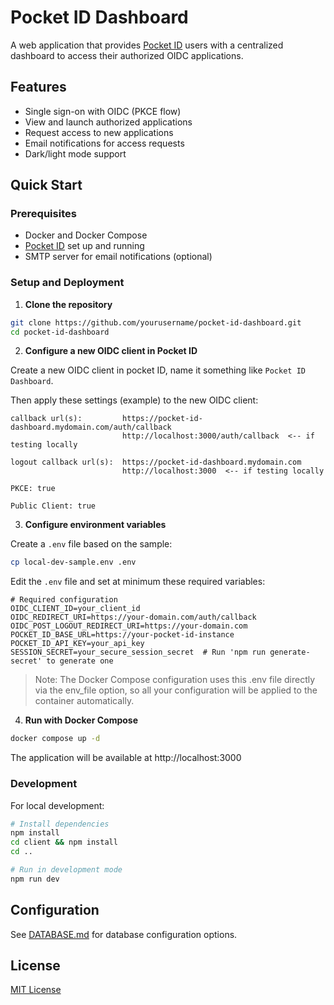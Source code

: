 # Pocket ID Dashboard

A web application that provides [Pocket ID](https://github.com/pocket-id/pocket-id) users with a centralized dashboard to access their authorized OIDC applications.

## Features

- Single sign-on with OIDC (PKCE flow)
- View and launch authorized applications
- Request access to new applications
- Email notifications for access requests
- Dark/light mode support


## Quick Start

### Prerequisites

- Docker and Docker Compose
- [Pocket ID](https://github.com/pocket-id/pocket-id) set up and running
- SMTP server for email notifications (optional)

### Setup and Deployment

1. **Clone the repository**

```bash
git clone https://github.com/yourusername/pocket-id-dashboard.git
cd pocket-id-dashboard
```

2. **Configure a new OIDC client in Pocket ID**

Create a new OIDC client in pocket ID, name it something like `Pocket ID Dashboard`.

Then apply these settings (example) to the new OIDC client:
```
callback url(s):         https://pocket-id-dashboard.mydomain.com/auth/callback
                         http://localhost:3000/auth/callback  <-- if testing locally
                         
logout callback url(s):  https://pocket-id-dashboard.mydomain.com
                         http://localhost:3000  <-- if testing locally

PKCE: true

Public Client: true
```


3. **Configure environment variables**

Create a `.env` file based on the sample:

```bash
cp local-dev-sample.env .env
```

Edit the `.env` file and set at minimum these required variables:

```
# Required configuration
OIDC_CLIENT_ID=your_client_id
OIDC_REDIRECT_URI=https://your-domain.com/auth/callback
OIDC_POST_LOGOUT_REDIRECT_URI=https://your-domain.com
POCKET_ID_BASE_URL=https://your-pocket-id-instance
POCKET_ID_API_KEY=your_api_key
SESSION_SECRET=your_secure_session_secret  # Run 'npm run generate-secret' to generate one
```
> Note: The Docker Compose configuration uses this .env file directly via the env_file option, so all your configuration will be applied to the container automatically.

4. **Run with Docker Compose**

```bash
docker compose up -d
```

The application will be available at http://localhost:3000

### Development

For local development:

```bash
# Install dependencies
npm install
cd client && npm install
cd ..

# Run in development mode
npm run dev
```

## Configuration

See [DATABASE.md](DATABASE.md) for database configuration options.


## License

[MIT License](LICENSE)